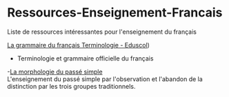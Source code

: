 # Ressources-Enseignement-Francais
Liste de ressources intéressantes pour l'enseignement du français

[La grammaire du français Terminologie - Eduscol](https://eduscol.education.fr/document/1872/download))<br />
- Terminologie et grammaire officielle du français
  
-[La morphologie du passé simple](https://eduscol.education.fr/document/18127/download)<br />
L'enseignement du passé simple par l'observation et l'abandon de la distinction par les trois groupes traditionnels.

